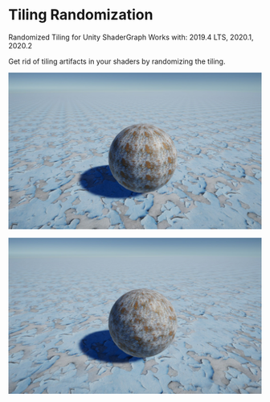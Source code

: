 # Tiling Randomization
Randomized Tiling for Unity ShaderGraph
Works with: 2019.4 LTS, 2020.1, 2020.2

Get rid of tiling artifacts in your shaders by randomizing the tiling.

![Before: Standard Tiling](/.images/TilingRandomizationBefore.jpg)

![After: Randomized Tiling](/.images/TilingRandomizationAfter.jpg)

